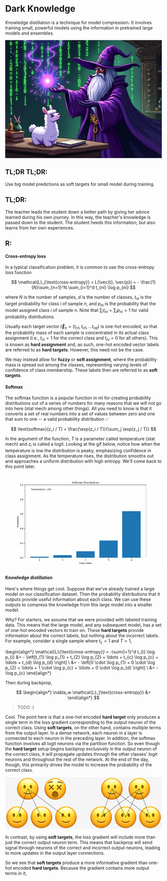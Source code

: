 # Dark Knowledge
Knowledge distillation is a technique for model compression. It involves training small, powerful models using the information in pretrained large models and ensembles.


<img src="./dark_llama.jpeg" alt="dark knowledge" style="width:600px;"/>

## TL;DR TL;DR:

Use big model predictions as soft targets for small model during training. 


## TL;DR:

The teacher leads the student down a better path by giving her advice learned during his own journey. In this way, the teacher's knowledge is passed down to the student. The student heeds this information, but also learns from her own experiences. 


## R:

#### Cross-entropy loss

In a typical classification problem, it is common to use the cross-entropy loss function

$$
\mathcal{L}_{\text{cross-entropy}} = L(\vec{t}, \vec{p}) = - \frac{1}{N}\sum_{n=1}^N \sum_{i=1}^d t_{ni} \log p_{ni}
$$

where $N$ is the number of samples, $d$ is the number of classes, $t_{ni}$  is the target probability for class $i$ of sample $n$, and $p_{ni}$ is the probability that the model assigned class $i$ of sample $n$. Note that $\sum_i t_{ni} = \sum_i p_{ni} = 1$ for valid probability distributions.

Usually each target vector $\vec{t}_n = (t_{n1}, t_{n1}, \ldots t_{nd})$ is one-hot encoded, so that the probability mass of each sample is concentrated in its actual class assignment (i.e., $t_{ni} = 1$ for the correct class and $t_{ni} = 0$ for all others). This is known as **hard assignment** and, as such, one-hot encoded vector labels are referred to as **hard targets**. However, this need not be the case.

We may instead allow for **fuzzy** or **soft assignment**, where the probability mass is spread out among the classes, representing varying levels of confidence of class membership. These labels then are referred to as **soft targets**.

#### Softmax 

The softmax function is a popular function in ml for creating probability distributions out of a series of numbers for many reasons that we will not go into here (stat mech among other things). All you need to know is that it converts a set of real numbers into a set of values between zero and one that sum to one -- a valid probability distribution ✅

$$
\text{softmax}(z_i / T) = \frac{\exp(z_i / T)}{\sum_j \exp(z_j / T)}
$$

In the argument of the function, $T$ is a parameter called temperature (stat mech) and $z_i$ is called a logit. Looking at the gif below, notice how when the temperature is low the distribution is peaky, emphasizing confidence in class assignment. As the temperature rises, the distribution smooths out and approaches a uniform distribution with high entropy. We'll come back to this point later.


<img src="./softmax.gif" alt="softmax" style="width:600px;"/>



#### Knowledge distillation

Here's where things get cool. Suppose that we've already trained a large model on our classification dataset. Then the probability distributions that it outputs provide useful information about each class. We can use these outputs to compress the knowledge from this large model into a smaller model.

Why? For starters, we assume that we were provided with labeled training data. This means that the large model, and any subsequent model, has a set of one-hot encoded vectors to train on. These **hard targets** provide information about the correct labels, but nothing about the incorrect labels. For example, consider a single sample where $t_c = 1$ and $T = 1$, 

\begin{align*}
\mathcal{L}_{\text{cross-entropy}} = -\sum_{i=1}^d t_{i} \log p_{i} &= - \left[t_{1} \log p_{1} + t_{2} \log p_{2} + \ldots + t_{c} \log p_{c} + \ldots + t_{d} \log p_{d} \right] \\
&= - \left[0 \cdot \log p_{1} + 0 \cdot \log p_{2} + \ldots + 1 \cdot \log p_{c} + \ldots + 0 \cdot \log p_{d} \right] \\
&= - \log p_{c} 
\end{align*}


Then during backprop,

$$
\begin{align*}
\nabla_w \mathcal{L}_{\text{cross-entropy}} &= 
\end{align*}
$$

> TODO :)

Cool. The point here is that a one-hot encoded **hard target** only produces a single term in the loss gradient corresponding to the output neuron of the correct class. Using **soft targets**, on the other hand, contains multiple terms from the output layer. In a dense network, each neuron in a layer is connected to each neuron in the preceding layer. In addition, the softmax function involves all logit neurons via the partition function. So even though the **hard target** setup begins backprop exclusively in the output neuron of the correct class, it will propagate updates through the other classes' logit neurons and throughout the rest of the network. At the end of the day, though, this primarily drives the model to increase the probability of the correct class.

<img src="./output.jpg" alt="softmax" style="width:600px;"/>


In contrast, by using **soft targets**, the loss gradient will include more than just the correct output neuron term. This means that backprop will send signal through neurons of the correct and incorrect output neurons, leading to more updates in the output layer connections.

So we see that **soft targets** produce a more informative gradient than one-hot encoded **hard targets**. Because the gradient contains more output terms in it, 




